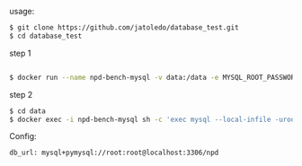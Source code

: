 usage:

```bash
$ git clone https://github.com/jatoledo/database_test.git
$ cd database_test
```



step 1

```bash

$ docker run --name npd-bench-mysql -v data:/data -e MYSQL_ROOT_PASSWORD=root -d -p 3306:3306 -h 127.0.0.1 mysql:5.7
```

step 2

```bash
$ cd data
$ docker exec -i npd-bench-mysql sh -c 'exec mysql --local-infile -uroot -proot' < npd1_schema.sql
```



Config:

```bash
db_url: mysql+pymysql://root:root@localhost:3306/npd
```

